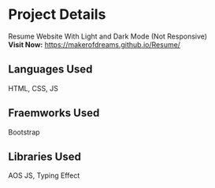 # Project Details
Resume Website With Light and Dark Mode (Not Responsive) </br>
**Visit Now:** https://makerofdreams.github.io/Resume/

## Languages Used
HTML, CSS, JS
  
## Fraemworks Used
Bootstrap

## Libraries Used
AOS JS, Typing Effect
